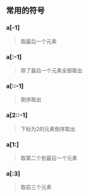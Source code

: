 ## 常用的符号

### a[-1]
> 取最后一个元素

### a[:-1]
> 除了最后一个元素全部取出

### a[::-1]
> 倒序取出

### a[2::-1]

> 下标为2的元素倒序取出

### a[1:]
> 取第二个到最后一个元素

### a[:3]
>取前三个元素